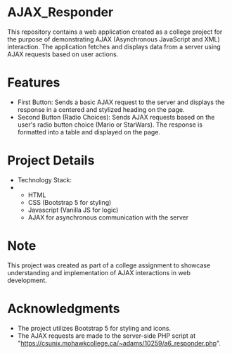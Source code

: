 # AJAX_Responder

This repository contains a web application created as a college project for the purpose of demonstrating AJAX (Asynchronous JavaScript and XML) interaction. The application fetches and displays data from a server using AJAX requests based on user actions.

# Features
* First Button: Sends a basic AJAX request to the server and displays the response in a centered and stylized heading on the page.
* Second Button (Radio Choices): Sends AJAX requests based on the user's radio button choice (Mario or StarWars). The response is formatted into a table and displayed on the page.

# Project Details
* Technology Stack:
* * HTML
  * CSS (Bootstrap 5 for styling)
  * Javascript (Vanilla JS for logic)
  * AJAX for asynchronous communication with the server

# Note
This project was created as part of a college assignment to showcase understanding and implementation of AJAX interactions in web development.

# Acknowledgments
* The project utilizes Bootstrap 5 for styling and icons.
* The AJAX requests are made to the server-side PHP script at "https://csunix.mohawkcollege.ca/~adams/10259/a6_responder.php".
